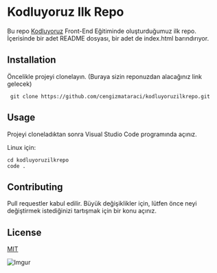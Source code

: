 # Kodluyoruz Ilk Repo
Bu repo [Kodluyoruz](https://www.kodluyoruz.org/) Front-End Eğitiminde oluşturduğumuz ilk repo. İçerisinde bir adet README dosyası, bir adet de index.html barındırıyor.

## Installation
Öncelikle projeyi clonelayın. (Buraya sizin reponuzdan alacağınız link gelecek)
```
 git clone https://github.com/cengizmataraci/kodluyoruzilkrepo.git
```
## Usage
Projeyi cloneladıktan sonra Visual Studio Code programında açınız.

Linux için: 
```
cd kodluyoruzilkrepo
code .
```
## Contributing
Pull requestler kabul edilir. Büyük değişiklikler için, lütfen önce neyi değiştirmek istediğinizi tartışmak için bir konu açınız.

## License 
[MIT](https://www.mit.org/)

![Imgur](https://i.imgur.com/1PKXw0P.png)